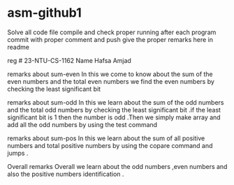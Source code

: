 # asm-github1

Solve all code file 
compile and check proper running
after each program commit with proper comment and push
give the proper remarks here in readme


reg #   23-NTU-CS-1162
Name Hafsa Amjad 



remarks about sum-even
In this we come to know about the sum of the even numbers and the total even numbers 
we find the even numbers by checking the least significant bit 

remarks about sum-odd
In this we learn about the sum of the odd numbers and the total odd numbers by checking the least significant bit .if the least significant bit is 1 then the number is odd .Then we simply make array and add all the odd numbers by using the test command 

remarks about sum-pos
In this we learn about the sum of all positive numbers and total positive numbers by using the copare command and jumps .

Overall remarks
Overall we learn about the odd numbers ,even numbers and also the positive numbers identification .